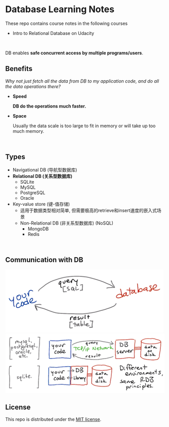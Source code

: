 # Database Learning Notes

These repo contains course notes in the following courses

* Intro to Relational Database on Udacity

<br>

DB enables **safe concurrent access by multiple programs/users**.

## Benefits

*Why not just fetch all the data from DB to my application code, and do all the data operations there?*

* **Speed**

  **DB do the operations much faster.**

* **Space**

  Usually the data scale is too large to fit in memory or will take up too much memory.

<br>

## Types

* Navigational DB (导航型数据库)
* **Relational DB (关系型数据库)**
  * SQLite
  * MySQL
  * PostgreSQL
  * Oracle
* Key-value store (键-值存储)
  - 适用于数据类型相对简单, 但需要极高的retrieve和insert速度的嵌入式场景
  - Non-Relational DB (非关系型数据库) (NoSQL)
    - MongoDB
    - Redis

<br>

## Communication with DB

<img src="https://github.com/Ziang-Lu/Database-Learning-Notes/blob/master/comm_with_DB.png?raw=true" width="500px">

<img src="https://github.com/Ziang-Lu/Database-Learning-Notes/blob/master/comm_with_DB_impl.png?raw=true" width="600px">

<br>

## License

This repo is distributed under the <a href="https://github.com/Ziang-Lu/Database-Learning-Notes/blob/master/LICENSE">MIT license</a>.

